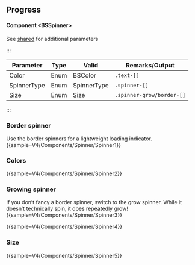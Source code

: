 ## Progress

#### Component \<BSSpinner\>
See [shared](layout/shared) for additional parameters
    
:::

| Parameter   | Type | Valid       | Remarks/Output            | 
|-------------|------|-------------|---------------------------|
| Color       | Enum | BSColor     | `.text-[]`                | {.table-striped .p-2}
| SpinnerType | Enum | SpinnerType | `.spinner-[]`             |
| Size        | Enum | Size        | `.spinner-grow/border-[]` |

:::

### Border spinner
Use the border spinners for a lightweight loading indicator.
{{sample=V4/Components/Spinner/Spinner1}}

### Colors
{{sample=V4/Components/Spinner/Spinner2}}

### Growing spinner
If you don’t fancy a border spinner, switch to the grow spinner. While it doesn’t technically spin, it does repeatedly grow!
{{sample=V4/Components/Spinner/Spinner3}}

{{sample=V4/Components/Spinner/Spinner4}}

### Size
{{sample=V4/Components/Spinner/Spinner5}}